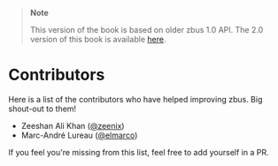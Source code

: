 > **Note**
>
> This version of the book is based on older zbus 1.0 API. The 2.0 version of this book is available
> [here](https://dbus2.github.io/zbus/).

# Contributors

Here is a list of the contributors who have helped improving zbus. Big shout-out to them!

- Zeeshan Ali Khan ([@zeenix](https://github.com/zeenix))
- Marc-André Lureau ([@elmarco](https://github.com/elmarco))

If you feel you're missing from this list, feel free to add yourself in a PR.
